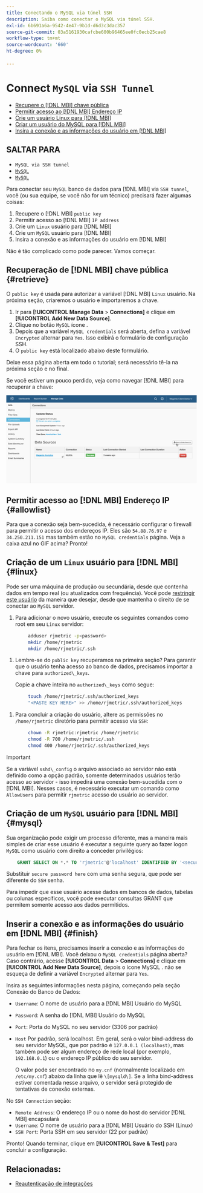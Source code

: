 ```yaml
---
title: Conectando o MySQL via túnel SSH
description: Saiba como conectar o MySQL via túnel SSH.
exl-id: 6b691a6a-9542-4e47-9b1d-d6d3c3dac357
source-git-commit: 03a5161930cafcbe600b96465ee0fc0ecb25cae8
workflow-type: tm+mt
source-wordcount: '660'
ht-degree: 0%

---
```


# Connect `MySQL` via `SSH Tunnel`

* [Recupere o [!DNL MBI] chave pública](#retrieve)
* [Permitir acesso ao [!DNL MBI] Endereço IP](#allowlist)
* [Crie um usuário Linux para [!DNL MBI]](#linux)
* [Criar um usuário do MySQL para [!DNL MBI]](#mysql)
* [Insira a conexão e as informações do usuário em [!DNL MBI]](#finish)

## SALTAR PARA

* `MySQL via SSH tunnel`
* [`MySQL`](../integrations/mysql-via-a-direct-connection.md)
* [`MySQL`](../integrations/mysql-via-cpanel.md)

Para conectar seu `MySQL` banco de dados para [!DNL MBI] via `SSH tunnel`, você (ou sua equipe, se você não for um técnico) precisará fazer algumas coisas:

1. Recupere o [!DNL MBI] `public key`
1. Permitir acesso ao [!DNL MBI] `IP address`
1. Crie um `Linux` usuário para [!DNL MBI]
1. Crie um `MySQL` usuário para [!DNL MBI]
1. Insira a conexão e as informações do usuário em [!DNL MBI]

Não é tão complicado como pode parecer. Vamos começar.

## Recuperação de [!DNL MBI] chave pública {#retrieve}

O `public key` é usada para autorizar a variável [!DNL MBI] `Linux` usuário. Na próxima seção, criaremos o usuário e importaremos a chave.

1. Ir para **[!UICONTROL Manage Data** > **Connections]** e clique em **[!UICONTROL Add New Data Source]**.
1. Clique no botão `MySQL` ícone .
1. Depois que a variável `MySQL credentials` será aberta, defina a variável `Encrypted` alternar para `Yes`. Isso exibirá o formulário de configuração SSH.
1. O `public key` está localizado abaixo deste formulário.

Deixe essa página aberta em todo o tutorial; será necessário tê-la na próxima seção e no final.

Se você estiver um pouco perdido, veja como navegar [!DNL MBI] para recuperar a chave:

![](../../../assets/MySQL_SSH.gif)<!--{: width="770"}-->

## Permitir acesso ao [!DNL MBI] Endereço IP {#allowlist}

Para que a conexão seja bem-sucedida, é necessário configurar o firewall para permitir o acesso dos endereços IP. Eles são `54.88.76.97` e `34.250.211.151` mas também estão no `MySQL credentials` página. Veja a caixa azul no GIF acima? Pronto!

## Criação de um `Linux` usuário para [!DNL MBI] {#linux}

Pode ser uma máquina de produção ou secundária, desde que contenha dados em tempo real (ou atualizados com frequência). Você pode [restringir este usuário](../../../administrator/account-management/restrict-db-access.md) da maneira que desejar, desde que mantenha o direito de se conectar ao `MySQL` servidor.

1. Para adicionar o novo usuário, execute os seguintes comandos como root em seu `Linux` servidor:

```bash
        adduser rjmetric -p<password>
        mkdir /home/rjmetric
        mkdir /home/rjmetric/.ssh
```

1. Lembre-se do `public key` recuperamos na primeira seção? Para garantir que o usuário tenha acesso ao banco de dados, precisamos importar a chave para `authorized\_keys`.

   Copie a chave inteira no `authorized\_keys` como segue:

```bash
        touch /home/rjmetric/.ssh/authorized_keys
        "<PASTE KEY HERE>" >> /home/rjmetric/.ssh/authorized_keys
```

1. Para concluir a criação do usuário, altere as permissões no `/home/rjmetric` diretório para permitir acesso via `SSH`:

```bash
        chown -R rjmetric:rjmetric /home/rjmetric
        chmod -R 700 /home/rjmetric/.ssh
        chmod 400 /home/rjmetric/.ssh/authorized_keys
```

>[!IMPORTANT]
>
>Se a variável `sshd\_config` o arquivo associado ao servidor não está definido como a opção padrão, somente determinados usuários terão acesso ao servidor - isso impedirá uma conexão bem-sucedida com o [!DNL MBI]. Nesses casos, é necessário executar um comando como `AllowUsers` para permitir `rjmetric` acesso do usuário ao servidor.

## Criação de um `MySQL` usuário para [!DNL MBI] {#mysql}

Sua organização pode exigir um processo diferente, mas a maneira mais simples de criar esse usuário é executar a seguinte query ao fazer logon `MySQL` como usuário com direito a conceder privilégios:

```sql
    GRANT SELECT ON *.* TO 'rjmetric'@'localhost' IDENTIFIED BY '<secure password here>';
```

Substituir `secure password here` com uma senha segura, que pode ser diferente do `SSH` senha.

Para impedir que esse usuário acesse dados em bancos de dados, tabelas ou colunas específicos, você pode executar consultas GRANT que permitem somente acesso aos dados permitidos.

## Inserir a conexão e as informações do usuário em [!DNL MBI] {#finish}

Para fechar os itens, precisamos inserir a conexão e as informações do usuário em [!DNL MBI]. Você deixou o `MySQL credentials` página aberta? Caso contrário, acesse **[!UICONTROL Data** > **Connections]** e clique em **[!UICONTROL Add New Data Source]**, depois o ícone MySQL . não se esqueça de definir a variável `Encrypted` alternar para `Yes`.

Insira as seguintes informações nesta página, começando pela seção Conexão do Banco de Dados:

* `Username`: O nome de usuário para a [!DNL MBI] Usuário do MySQL
* `Password`: A senha do [!DNL MBI] Usuário do MySQL
* `Port`: Porta do MySQL no seu servidor (3306 por padrão)
* `Host` Por padrão, será localhost. Em geral, será o valor bind-address do seu servidor MySQL, que por padrão é `127.0.0.1 (localhost)`, mas também pode ser algum endereço de rede local (por exemplo, `192.168.0.1`) ou o endereço IP público do seu servidor.

   O valor pode ser encontrado no `my.cnf` (normalmente localizado em `/etc/my.cnf`) abaixo da linha que lê `\[mysqld\]`. Se a linha bind-address estiver comentada nesse arquivo, o servidor será protegido de tentativas de conexão externas.

No `SSH Connection` seção:

* `Remote Address`: O endereço IP ou o nome do host do servidor [!DNL MBI] encapsulará
* `Username`: O nome de usuário para a [!DNL MBI] Usuário do SSH (Linux)
* `SSH Port`: Porta SSH em seu servidor (22 por padrão)

Pronto! Quando terminar, clique em **[!UICONTROL Save & Test]** para concluir a configuração.

## Relacionadas:

* [Reautenticação de integrações](https://support.magento.com/hc/en-us/articles/360016733151)
